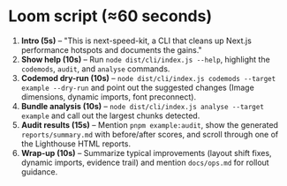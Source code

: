 # Loom script (≈60 seconds)

1. **Intro (5s)** – "This is next-speed-kit, a CLI that cleans up Next.js performance hotspots and documents the gains."
2. **Show help (10s)** – Run `node dist/cli/index.js --help`, highlight the `codemods`, `audit`, and `analyse` commands.
3. **Codemod dry-run (10s)** – `node dist/cli/index.js codemods --target example --dry-run` and point out the suggested changes (Image dimensions, dynamic imports, font preconnect).
4. **Bundle analysis (10s)** – `node dist/cli/index.js analyse --target example` and call out the largest chunks detected.
5. **Audit results (15s)** – Mention `pnpm example:audit`, show the generated `reports/summary.md` with before/after scores, and scroll through one of the Lighthouse HTML reports.
6. **Wrap-up (10s)** – Summarize typical improvements (layout shift fixes, dynamic imports, evidence trail) and mention `docs/ops.md` for rollout guidance.
